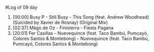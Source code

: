 #Log of 09 day

1. [00:00] Busy P - Still Busy - This Song (feat. Andrew Woodhead) (Suicided by Xavier de Rosnay) (Original Mix)
1. [02:37] Mägo de Oz - Finisterra - Fiesta Pagana
1. [20:01] Fer Casillas - Nuevequince (feat. Taco Bambú, Pumcayó, Colores Santos & Montebong) - Nuevequince (feat. Taco Bambú, Pumcayó, Colores Santos & Montebong)
